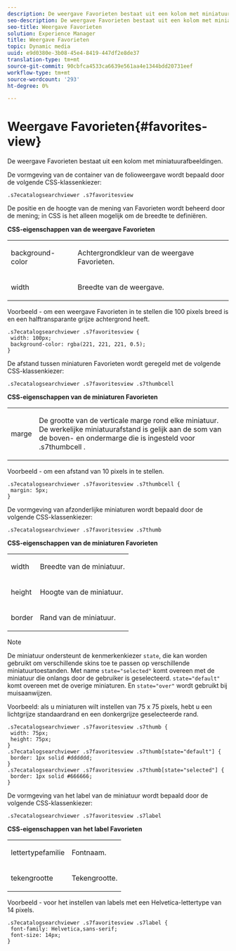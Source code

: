 ```yaml
---
description: De weergave Favorieten bestaat uit een kolom met miniatuurafbeeldingen.
seo-description: De weergave Favorieten bestaat uit een kolom met miniatuurafbeeldingen.
seo-title: Weergave Favorieten
solution: Experience Manager
title: Weergave Favorieten
topic: Dynamic media
uuid: e9d0380e-3b08-45e4-8419-447df2e8de37
translation-type: tm+mt
source-git-commit: 90cbfca4533ca6639e561aa4e1344bdd20731eef
workflow-type: tm+mt
source-wordcount: '293'
ht-degree: 0%

---
```



# Weergave Favorieten{#favorites-view}

De weergave Favorieten bestaat uit een kolom met miniatuurafbeeldingen.

<!--<a id="section_B6EFCCADB5A5495DAE6BBE42F7F405CB"></a>-->

De vormgeving van de container van de folioweergave wordt bepaald door de volgende CSS-klassenkiezer:

```
.s7ecatalogsearchviewer .s7favoritesview
```

De positie en de hoogte van de mening van Favorieten wordt beheerd door de mening; in CSS is het alleen mogelijk om de breedte te definiëren.

**CSS-eigenschappen van de weergave Favorieten**

<table id="table_C48C56E696304C9BAFEE71BA9EA9A174"> 
 <tbody> 
  <tr> 
   <td colname="col1"> <p> <span class="codeph"> background-color  </span> </p> </td> 
   <td colname="col2"> <p> Achtergrondkleur van de weergave Favorieten. </p> </td> 
  </tr> 
  <tr> 
   <td colname="col1"> <p> <span class="codeph"> width </span> </p> </td> 
   <td colname="col2"> <p>Breedte van de weergave. </p> </td> 
  </tr> 
 </tbody> 
</table>

Voorbeeld - om een weergave Favorieten in te stellen die 100 pixels breed is en een halftransparante grijze achtergrond heeft.

```
.s7ecatalogsearchviewer .s7favoritesview { 
 width: 100px; 
 background-color: rgba(221, 221, 221, 0.5); 
}
```

De afstand tussen miniaturen Favorieten wordt geregeld met de volgende CSS-klassenkiezer:

```
.s7ecatalogsearchviewer .s7favoritesview .s7thumbcell
```

**CSS-eigenschappen van de miniaturen Favorieten**

<table id="table_EED8CE63D805458196DE0E87C7E9945F"> 
 <tbody> 
  <tr> 
   <td colname="col1"> <p> <span class="codeph"> marge  </span> </p> </td> 
   <td colname="col2"> <p> De grootte van de verticale marge rond elke miniatuur. De werkelijke miniatuurafstand is gelijk aan de som van de boven- en ondermarge die is ingesteld voor <span class="codeph"> .s7thumbcell </span>. </p> </td> 
  </tr> 
 </tbody> 
</table>

Voorbeeld - om een afstand van 10 pixels in te stellen.

```
.s7ecatalogsearchviewer .s7favoritesview .s7thumbcell { 
 margin: 5px; 
}
```

De vormgeving van afzonderlijke miniaturen wordt bepaald door de volgende CSS-klassenkiezer:

```
.s7ecatalogsearchviewer .s7favoritesview .s7thumb
```

**CSS-eigenschappen van de miniaturen Favorieten**

<table id="table_6F5B1438CAFA49E9B33400C6970ABDA1"> 
 <tbody> 
  <tr> 
   <td colname="col1"> <p> <span class="codeph"> width  </span> </p> </td> 
   <td colname="col2"> <p>Breedte van de miniatuur. </p> </td> 
  </tr> 
  <tr> 
   <td colname="col1"> <p> <span class="codeph"> height  </span> </p> </td> 
   <td colname="col2"> <p>Hoogte van de miniatuur. </p> </td> 
  </tr> 
  <tr> 
   <td colname="col1"> <p> <span class="codeph"> border  </span> </p> </td> 
   <td colname="col2"> <p>Rand van de miniatuur. </p> </td> 
  </tr> 
 </tbody> 
</table>

>[!NOTE]
>
>De miniatuur ondersteunt de kenmerkenkiezer `state`, die kan worden gebruikt om verschillende skins toe te passen op verschillende miniatuurtoestanden. Met name `state="selected"` komt overeen met de miniatuur die onlangs door de gebruiker is geselecteerd. `state="default"` komt overeen met de overige miniaturen. En `state="over"` wordt gebruikt bij muisaanwijzen.

Voorbeeld: als u miniaturen wilt instellen van 75 x 75 pixels, hebt u een lichtgrijze standaardrand en een donkergrijze geselecteerde rand.

```
.s7ecatalogsearchviewer .s7favoritesview .s7thumb { 
 width: 75px; 
 height: 75px;  
} 
.s7ecatalogsearchviewer .s7favoritesview .s7thumb[state="default"] { 
 border: 1px solid #dddddd; 
} 
.s7ecatalogsearchviewer .s7favoritesview .s7thumb[state="selected"] { 
 border: 1px solid #666666; 
}
```

De vormgeving van het label van de miniatuur wordt bepaald door de volgende CSS-klassenkiezer:

```
.s7ecatalogsearchviewer .s7favoritesview .s7label
```

**CSS-eigenschappen van het label Favorieten**

<table id="table_B41339A16ACB46CB87D3EB1FD05FA2CD"> 
 <tbody> 
  <tr> 
   <td colname="col1"> <p> <span class="codeph"> lettertypefamilie  </span> </p> </td> 
   <td colname="col2"> <p>Fontnaam. </p> </td> 
  </tr> 
  <tr> 
   <td colname="col1"> <p> <span class="codeph"> tekengrootte  </span> </p> </td> 
   <td colname="col2"> <p>Tekengrootte. </p> </td> 
  </tr> 
 </tbody> 
</table>

Voorbeeld - voor het instellen van labels met een Helvetica-lettertype van 14 pixels.

```
.s7ecatalogsearchviewer .s7favoritesview .s7label { 
 font-family: Helvetica,sans-serif; 
 font-size: 14px; 
}
```


